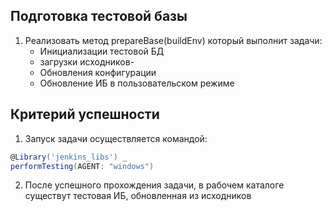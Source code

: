 ## Подготовка тестовой базы

1. Реализовать метод prepareBase(buildEnv) который выполнит задачи:
    - Инициализации тестовой БД
    - загрузки исходников-
    - Обновления конфигурации
    - Обновление ИБ в пользовательском режиме


## Критерий успешности
1. Запуск задачи осуществляется командой: 
```groovy
@Library('jenkins_libs') _
performTesting(AGENT: "windows")
```
2. После успешного прохождения задачи, в рабочем каталоге существут тестовая ИБ, обновленная из исходников
